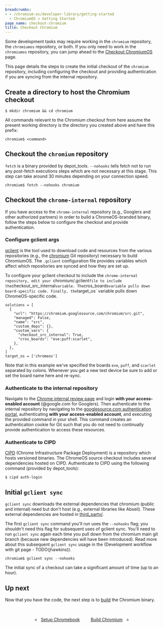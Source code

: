 ```yaml
---
breadcrumbs:
- - /chromium-os/developer-library/getting-started
  - ChromiumOS > Getting Started
page_name: checkout-chromium
title: Checkout Chromium
---
```


Some development tasks may require working in the `chromium` repository, the
`chromiumos` repository, or both. If you only need to work in the `chromiumos`
repository, you can jump ahead to the [Checkout
ChromiumOS](/chromium-os/developer-library/getting-started/checkout-chromiumos)
page.

This page details the steps to create the initial checkout of the `chromium`
repository, including configuring the checkout and providing authentication if
you are syncing from the internal repository.

## Create a directory to host the Chromium checkout

```
$ mkdir chromium && cd chromium
```

All commands relevant to the Chromium checkout from here assume the present
working directory is the directory you created above and have this prefix:

```
chromium$ <command>
```

## Checkout the `chromium` repository

`fetch` is a binary provided by depot_tools. `--nohooks` tells fetch not to run
any post-fetch executions steps which are not necessary at this stage. This step
can take around 30 minutes depending on your connection speed.

```
chromium$ fetch --nohooks chromium
```

## Checkout the `chrome-internal` repository

If you have access to the `chrome-internal` repository (e.g., Googlers and
other authorized partners) in order to build a ChromeOS-branded binary, follow
the steps below to configure the checkout and provide authentication.

### Configure gclient args

<a href="https://www.chromium.org/developers/how-tos/depottools/#gclient"
target="_blank">gclient</a> is the tool used to download code and resources from
the various repositories (e.g., the <a
href="https://chromium.googlesource.com/chromium/src.git"
target="_blank">chromium</a> Git repository) necessary to build ChromiumOS.
The `.gclient` configuration file provides variables which affect which
repositories are synced and how they are set up.

To configure your gclient checkout to include the `chrome-internal repository,
edit your `chromium/.gclient` file to include the `checkout_src_internal`
variable. The `cros_boards` variable pulls down board-specific code. Finally,
the `target_os` variable pulls down ChromeOS-specific code.

```
solutions = [
  {
    "url": "https://chromium.googlesource.com/chromium/src.git",
    "managed": False,
    "name": "src",
    "custom_deps": {},
    "custom_vars": {
      "checkout_src_internal": True,
      "cros_boards": "eve:puff:scarlet",
    },
  },
]
target_os = ['chromeos']
```

Note that in this example we've specified the boards `eve`, `puff`, and
`scarlet` separated by colons. Whenever you get a new test device be sure to add
or set the board name here and re-sync.

### Authenticate to the internal repository

Navigate to the <a href="https://chrome-internal-review.googlesource.com/"
target="_blank">Chrome internal review page</a> and login **with your
access-enabled account** (@google.com for Googlers). Then authenticate to the
internal repository by navigating to the <a
href="https://chrome-internal.googlesource.com/new-password"
target="_blank">googlesource.com authentication portal</a>, authenticating
**with your access-enabled account**, and executing the provided command in your
shell. This command creates an authentication cookie for Git such that you do
not need to continually provide authentication to access these resources.

### Authenticate to CIPD

<a
href="https://chromium.googlesource.com/chromium/src/+/89.0.4389.114/docs/cipd.md"
target="_blank">CIPD</a> (Chrome Infrastructure Package Deployment) is a
repository which hosts versioned binaries. The ChromeOS source checkout includes
several dependencies hosted on CIPD. Authenticate to CIPD using the following
command (provided by depot_tools):

```
$ cipd auth-login
```

## Initial `gclient sync`

`gclient sync` downloads the external dependencies that chromium (public and
internal) need but don't host (e.g., external libraries like Abseil). These
external dependencies are hosted in <a
href="https://source.chromium.org/chromium/chromium/src/+/main:third_party/"
target="_blank">third_party/</a>.

The first `gclient sync` command you'll run uses the `--nohooks` flag; you
shouldn't need this flag for subsequent uses of gclient sync. You'll need to run
`gclient sync` again each time you pull down from the chromium main git branch
(because new dependencies will have been introduced). Read more about this
subsequent `gclient sync` usage in the (Development workflow with git page -
TODO(jhawkins)).

```
chromium$ gclient sync --nohooks
```

The initial sync of a checkout can take a significant amount of time (up to an
hour).

## Up next

Now that you have the code, the next step is to
[build](/chromium-os/developer-library/getting-started/build-chromium) the
Chromium binary.

<div style="text-align: center; margin: 3rem 0 1rem 0;">
  <div style="margin: 0 1rem; display: inline-block;">
    <span style="margin-right: 0.5rem;"><</span>
    <a href="/chromium-os/developer-library/getting-started/setup-chromebook">Setup Chromebook</a>
  </div>
  <div style="margin: 0 1rem; display: inline-block;">
    <a href="/chromium-os/developer-library/getting-started/build-chromium">Build Chromium</a>
    <span style="margin-left: 0.5rem;">></span>
  </div>
</div>
